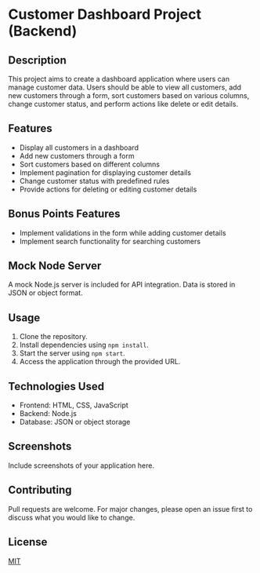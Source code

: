 # Customer Dashboard Project (Backend)

## Description
This project aims to create a dashboard application where users can manage customer data. Users should be able to view all customers, add new customers through a form, sort customers based on various columns, change customer status, and perform actions like delete or edit details.

## Features
- Display all customers in a dashboard
- Add new customers through a form
- Sort customers based on different columns
- Implement pagination for displaying customer details
- Change customer status with predefined rules
- Provide actions for deleting or editing customer details

## Bonus Points Features
- Implement validations in the form while adding customer details
- Implement search functionality for searching customers

## Mock Node Server
A mock Node.js server is included for API integration. Data is stored in JSON or object format.

## Usage
1. Clone the repository.
2. Install dependencies using `npm install`.
3. Start the server using `npm start`.
4. Access the application through the provided URL.

## Technologies Used
- Frontend: HTML, CSS, JavaScript
- Backend: Node.js
- Database: JSON or object storage

## Screenshots
Include screenshots of your application here.

## Contributing
Pull requests are welcome. For major changes, please open an issue first to discuss what you would like to change.

## License
[MIT](https://choosealicense.com/licenses/mit/)
